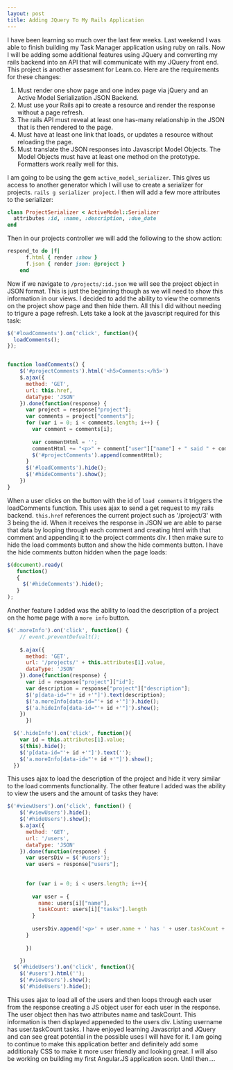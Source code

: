 ```yaml
---
layout: post
title: Adding JQuery To My Rails Application
---
```



I have been learning so much over the last few weeks. Last weekend I was able to finish building my Task Manager application using ruby on rails. Now I will be adding some additional features using JQuery and converting my rails backend into an API that will communicate with my JQuery front end. This project is another assesment for Learn.co. Here are the requirements for these changes:

1. Must render one show page and one index page via jQuery and an Active Model Serialization JSON Backend.
2. Must use your Rails api to create a resource and render the response without a page refresh.
3. The rails API must reveal at least one has-many relationship in the JSON that is then rendered to the page.
4. Must have at least one link that loads, or updates a resource without reloading the page.
5. Must translate the JSON responses into Javascript Model Objects. The Model Objects must have at least one method on the prototype. Formatters work really well for this. 

I am going to be using the gem `active_model_serializer`. This gives us access to another generator which I will use to create a serializer for projects. `rails g serializer project`. I then will add a few more attributes to the serializer: 

```ruby
class ProjectSerializer < ActiveModel::Serializer
  attributes :id, :name, :description, :due_date
end
```

Then in our projects controller we will add the following to the show action: 

```ruby
respond_to do |f|
      f.html { render :show }
      f.json { render json: @project }
    end
```

Now if we navigate to `/projects/:id.json` we will see the project object in JSON format. This is just the beginning though as we will need to show this information in our views. I decided to add the ability to view the comments on the project show page and then hide them. All this I did without needing to trigure a page refresh. Lets take a look at the javascript required for this task: 

```javascript
$('#loadComments').on('click', function(){
  loadComments();
});


function loadComments() {
    $('#projectComments').html('<h5>Comments:</h5>')
    $.ajax({
      method: 'GET',
      url: this.href,
      dataType: 'JSON'
    }).done(function(response) {
      var project = response["project"];
      var comments = project["comments"];
      for (var i = 0; i < comments.length; i++) {
        var comment = comments[i];
        
        var commentHtml = '';
        commentHtml += "<p>" + comment["user"]["name"] + " said " + comment["content"] + "</p>";
        $('#projectComments').append(commentHtml);
      }
      $('#loadComments').hide();
      $('#hideComments').show();
    })
}
```

When a user clicks on the button with the id of `load comments` it triggers the loadComments function. This uses ajax to send a get request to my rails backend. `this.href` references the current project such as '/project/3' with 3 being the id. When it receives the response in JSON we are able to parse that data by looping through each comment and creating html with that comment and appending it to the project comments div. I then make sure to hide the load comments button and show the hide comments button. I have the hide comments button hidden when the page loads: 

```javascript
$(document).ready(
   function()
   {
     $('#hideComments').hide();
   }
);
```

Another feature I added was the ability to load the description of a project on the home page with a `more info` button. 

```javascript
$('.moreInfo').on('click', function() {
    // event.preventDefualt();
    
    $.ajax({
      method: 'GET',
      url: '/projects/' + this.attributes[1].value,
      dataType: 'JSON'
    }).done(function(response) {
      var id = response["project"]["id"];
      var description = response["project"]["description"];
      $('p[data-id="'+ id +'"]').text(description);
      $('a.moreInfo[data-id="'+ id +'"]').hide();
      $('a.hideInfo[data-id="'+ id +'"]').show();
    })
      })

  $('.hideInfo').on('click', function(){
    var id = this.attributes[1].value;
    $(this).hide();
    $('p[data-id="'+ id +'"]').text('');
    $('a.moreInfo[data-id="'+ id +'"]').show();
  })
```

This uses ajax to load the description of the project and hide it very similar to the load comments functionality. The other feature I added was the ability to view the users and the amount of tasks they have: 

```javascript
$('#viewUsers').on('click', function() {
    $('#viewUsers').hide();
    $('#hideUsers').show();
    $.ajax({
      method: 'GET',
      url: '/users',
      dataType: 'JSON'
    }).done(function(response) {
      var usersDiv = $('#users');
      var users = response["users"];
      
      
      for (var i = 0; i < users.length; i++){
        
        var user = {
          name: users[i]["name"],
          taskCount: users[i]["tasks"].length
        }
          
        usersDiv.append('<p>' + user.name + ' has ' + user.taskCount + ' tasks!</p>');
      }
        
      })

    })
  $('#hideUsers').on('click', function(){
    $('#users').html('');
    $('#viewUsers').show();
    $('#hideUsers').hide();
```

This uses ajax to load all of the users and then loops through each user from the response creating a JS object user for each user in the response. The user object then has two attributes name and taskCount. This information is then displayed appeneded to the users div. Listing username has user.taskCount tasks. I have enjoyed learning Javascript and JQuery and can see great potential in the possible uses I will have for it. I am going to continue to make this application better and definitely add some additionaly CSS to make it more user friendly and looking great. I will also be working on building my first Angular.JS application soon. Until then....






